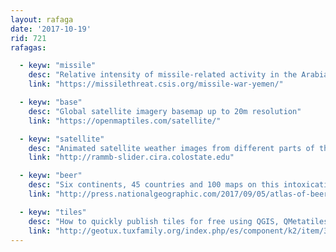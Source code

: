 ```yaml
---
layout: rafaga
date: '2017-10-19'
rid: 721
rafagas:

  - keyw: "missile"
    desc: "Relative intensity of missile-related activity in the Arabian Gulf over the Yemen conflict"
    link: "https://missilethreat.csis.org/missile-war-yemen/"

  - keyw: "base"
    desc: "Global satellite imagery basemap up to 20m resolution"
    link: "https://openmaptiles.com/satellite/"

  - keyw: "satellite"
    desc: "Animated satellite weather images from different parts of the Earth depending on the selected sensor"
    link: "http://rammb-slider.cira.colostate.edu"

  - keyw: "beer"
    desc: "Six continents, 45 countries and 100 maps on this intoxicating Beer Atlas"
    link: "http://press.nationalgeographic.com/2017/09/05/atlas-of-beer-a-globe-trotting-journey-through-the-world-of-beer/"

  - keyw: "tiles"
    desc: "How to quickly publish tiles for free using QGIS, QMetatiles and GitHub"
    link: "http://geotux.tuxfamily.org/index.php/es/component/k2/item/338-wmts_github"
---
```

